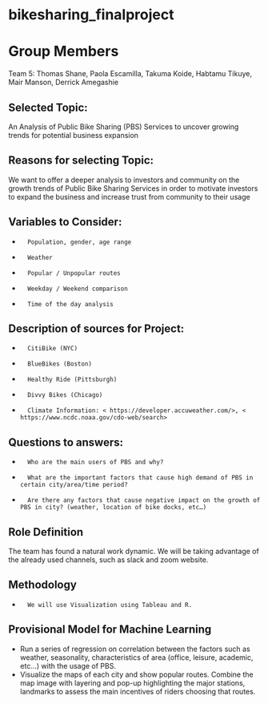 # bikesharing_finalproject

# Group Members

Team 5: Thomas Shane, Paola Escamilla, Takuma Koide, Habtamu Tikuye, Mair Manson, Derrick Amegashie

## Selected Topic:

An Analysis of Public Bike Sharing (PBS) Services to uncover growing trends for potential business expansion

## Reasons for selecting Topic:

We want to offer a deeper analysis to investors and community on the growth trends of Public Bike Sharing Services in order to motivate investors to expand the business and increase trust from community to their usage

## Variables to Consider:
-       Population, gender, age range
-       Weather
-       Popular / Unpopular routes
-       Weekday / Weekend comparison
-       Time of the day analysis
## Description of sources for Project:
-       CitiBike (NYC)
-       BlueBikes (Boston)
-       Healthy Ride (Pittsburgh)
-       Divvy Bikes (Chicago)
-       Climate Information: < https://developer.accuweather.com/>, < https://www.ncdc.noaa.gov/cdo-web/search>
## Questions to answers:
-       Who are the main users of PBS and why?
-       What are the important factors that cause high demand of PBS in certain city/area/time period?
-       Are there any factors that cause negative impact on the growth of PBS in city? (weather, location of bike docks, etc…)
## Role Definition
The team has found a natural work dynamic. We will be taking advantage of the already used channels, such as slack and zoom website.
## Methodology

-       We will use Visualization using Tableau and R. 

## Provisional Model for Machine Learning

- Run a series of regression on correlation between the factors such as weather, seasonality, characteristics of area (office, leisure, academic, etc…) with the usage of PBS.
- Visualize the maps of each city and  show popular routes. Combine the map image with layering and pop-up highlighting the major stations, landmarks to assess the main incentives of riders choosing that routes.
